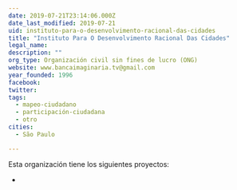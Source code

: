 ```yaml
---
date: 2019-07-21T23:14:06.000Z
date_last_modified: 2019-07-21
uid: instituto-para-o-desenvolvimento-racional-das-cidades
title: "Instituto Para O Desenvolvimento Racional Das Cidades"
legal_name: 
description: ""
org_type: Organización civil sin fines de lucro (ONG)
website: www.bancaimaginaria.tv@gmail.com
year_founded: 1996
facebook: 
twitter: 
tags:
  - mapeo-ciudadano
  - participación-ciudadana
  - otro
cities: 
  - São Paulo

---
```


Esta organización tiene los siguientes proyectos:

- [](/i/anca-imaginaria-a-cultura-brasileira-em-movimento.html)
